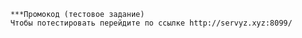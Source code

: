 
        ***Промокод (тестовое задание)
        Чтобы потестировать перейдите по ссылке http://servyz.xyz:8099/